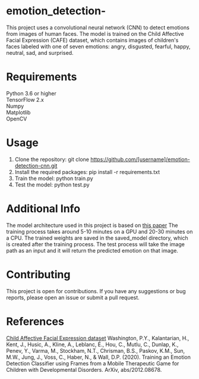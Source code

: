 # emotion_detection-

This project uses a convolutional neural network (CNN) to detect emotions from images of human faces. The model is trained on the Child Affective Facial Expression (CAFE) dataset, which contains images of children's faces labeled with one of seven emotions: angry, disgusted, fearful, happy, neutral, sad, and surprised.

# Requirements
Python 3.6 or higher<br>
TensorFlow 2.x<br>
Numpy<br>
Matplotlib<br>
OpenCV<br>

# Usage
1. Clone the repository: git clone https://github.com/[username]/emotion-detection-cnn.git
2. Install the required packages: pip install -r requirements.txt
3. Train the model: python train.py
4. Test the model: python test.py

# Additional Info
The model architecture used in this project is based on [this paper](https://pediatrics.jmir.org/2022/2/e26760)
The training process takes around 5-10 minutes on a GPU and 20-30 minutes on a CPU.
The trained weights are saved in the saved_model directory, which is created after the training process.
The test process will take the image path as an input and it will return the predicted emotion on that image.

# Contributing
This project is open for contributions. If you have any suggestions or bug reports, please open an issue or submit a pull request.

# References
[Child Affective Facial Expression dataset](https://nyu.databrary.org/volume/30)
Washington, P.Y., Kalantarian, H., Kent, J., Husic, A., Kline, A., Leblanc, É., Hou, C., Mutlu, C., Dunlap, K., Penev, Y., Varma, M., Stockham, N.T., Chrisman, B.S., Paskov, K.M., Sun, M.W., Jung, J., Voss, C., Haber, N., & Wall, D.P. (2020). Training an Emotion Detection Classifier using Frames from a Mobile Therapeutic Game for Children with Developmental Disorders. ArXiv, abs/2012.08678. 
